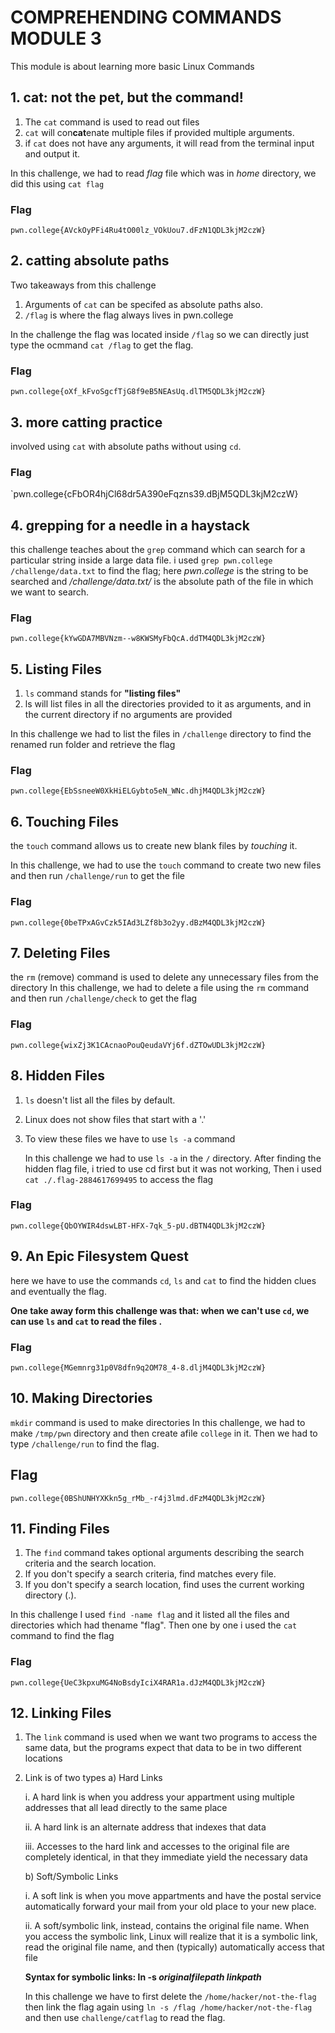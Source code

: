 # COMPREHENDING COMMANDS MODULE 3
This module is about learning more basic Linux Commands

## 1. cat: not the pet, but the command!
1. The `cat` command is used to read out files
2. `cat` will con**cat**enate multiple files if provided multiple arguments.
3. if `cat` does not have any arguments, it will read from the terminal input and output it.

In this challenge, we had to read _flag_ file which was in _home_ directory, we did this using `cat flag`

### Flag
`pwn.college{AVckOyPFi4Ru4tO00lz_VOkUou7.dFzN1QDL3kjM2czW}`

## 2. catting absolute paths
Two takeaways from this challenge
1. Arguments of `cat` can be specifed as absolute paths also.
2. `/flag` is where the flag always lives in pwn.college

In the challenge the flag was located inside `/flag` so we can directly just type the ocmmand `cat /flag` to get the flag.

### Flag
`pwn.college{oXf_kFvoSgcfTjG8f9eB5NEAsUq.dlTM5QDL3kjM2czW}`

## 3. more catting practice
involved using `cat` with absolute paths without using `cd`.

### Flag
`pwn.college{cFbOR4hjCl68dr5A390eFqzns39.dBjM5QDL3kjM2czW}

## 4. grepping for a needle in a haystack
this challenge teaches about the `grep` command which can search for a particular string inside a large data file.
i used `grep pwn.college /challenge/data.txt` to find the flag; here _pwn.college_ is the string to be searched and _/challenge/data.txt/_ is the absolute path of the file in which we want to search.

### Flag
`pwn.college{kYwGDA7MBVNzm--w8KWSMyFbQcA.ddTM4QDL3kjM2czW}`

## 5. Listing Files
1. `ls` command stands for **"listing files"**
2. ls will list files in all the directories provided to it as arguments, and in the current directory if no arguments are provided

In this challenge we had to list the files in `/challenge` directory to find the renamed run folder and retrieve the flag

### Flag
`pwn.college{EbSsneeW0XkHiELGybto5eN_WNc.dhjM4QDL3kjM2czW}`

## 6. Touching Files
the `touch` command allows us to create new blank files by _touching_ it.

In this challenge, we had to use the `touch` command to create two new files and then run `/challenge/run` to get the file

### Flag
`pwn.college{0beTPxAGvCzk5IAd3LZf8b3o2yy.dBzM4QDL3kjM2czW}`

## 7. Deleting Files
the `rm` (remove) command is used to delete any unnecessary files from the directory
In this challenge, we had to delete a file using the `rm` command and then run `/challenge/check` to get the flag

### Flag
`pwn.college{wixZj3K1CAcnaoPouQeudaVYj6f.dZTOwUDL3kjM2czW}`

## 8. Hidden Files
1. `ls` doesn't list all the files by default.
2. Linux does not show files that start with a '.'
3. To view these files we have to use `ls -a` command

   In this challenge we had to use `ls -a` in the `/` directory. After finding the hidden flag file, i tried to use cd first but it was not working, Then i used `cat ./.flag-2884617699495` to access the flag

### Flag
`pwn.college{QbOYWIR4dswLBT-HFX-7qk_5-pU.dBTN4QDL3kjM2czW}`

## 9. An Epic Filesystem Quest
here we have to use the commands `cd`, `ls` and `cat` to find the hidden clues and eventually the flag.

**One take away form this challenge was that: when we can't use `cd`, we can use `ls` and `cat` to read the files .**

### Flag
`pwn.college{MGemnrg31p0V8dfn9q2OM78_4-8.dljM4QDL3kjM2czW}`

## 10. Making Directories
`mkdir` command is used to make directories
In this challenge, we had to make `/tmp/pwn` directory and then create afile `college` in it. Then we had to type `/challenge/run` to find the flag.

## Flag
`pwn.college{0BShUNHYXKkn5g_rMb_-r4j3lmd.dFzM4QDL3kjM2czW}`

## 11. Finding Files
1. The `find` command takes optional arguments describing the search criteria and the search location.
2. If you don't specify a search criteria, find matches every file.
3. If you don't specify a search location, find uses the current working directory (.).

In this challenge I used `find -name flag` and it listed all the files and directories which had thename "flag". Then one by one i used the `cat` command to find the flag 

### Flag
`pwn.college{UeC3kpxuMG4NoBsdyIciX4RAR1a.dJzM4QDL3kjM2czW}`

## 12. Linking Files
1. The `link` command is used when we want two programs to access the same data, but the programs expect that data to be in two different locations
2. Link is of two types
   a) Hard Links
   
      i. A hard link is when you address your appartment using multiple addresses that all lead directly to the same place
   
      ii. A hard link is an alternate address that indexes that data
   
      iii. Accesses to the hard link and accesses to the original file are completely identical, in that they immediate yield the necessary data
   
   
   b) Soft/Symbolic Links
   
      i.  A soft link is when you move appartments and have the postal service automatically forward your mail from your old             place to your new place.
   
      ii. A soft/symbolic link, instead, contains the original file name. When you access the symbolic link, Linux will realize 
         that it is a symbolic link, read the original file name, and then (typically) automatically access that file
   

   **Syntax for symbolic links:  ln -s _originalfilepath linkpath_**

   In this challenge we have to first delete the `/home/hacker/not-the-flag` then link the flag again using `ln -s /flag /home/hacker/not-the-flag` and then use `challenge/catflag` to read the flag.
   




    

